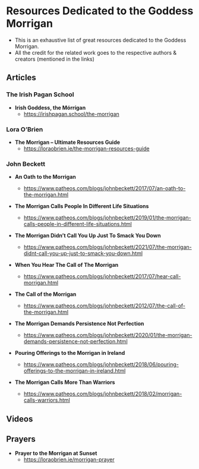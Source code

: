 # Resources Dedicated to the Goddess Morrigan

- This is an exhaustive list of great resources dedicated to the Goddess Morrigan. 
- All the credit for the related work goes to the respective authors & creators (mentioned in the links)


## Articles

### The Irish Pagan School

- **Irish Goddess, the Mórrígan**
    - <https://irishpagan.school/the-morrigan>


### Lora O’Brien
- **The Morrigan – Ultimate Resources Guide**
    - <https://loraobrien.ie/the-morrigan-resources-guide>
    
### John Beckett

- **An Oath to the Morrigan**
    - <https://www.patheos.com/blogs/johnbeckett/2017/07/an-oath-to-the-morrigan.html>
    
- **The Morrigan Calls People In Different Life Situations**
    - <https://www.patheos.com/blogs/johnbeckett/2019/01/the-morrigan-calls-people-in-different-life-situations.html>
    
- **The Morrigan Didn’t Call You Up Just To Smack You Down**
    - <https://www.patheos.com/blogs/johnbeckett/2021/07/the-morrigan-didnt-call-you-up-just-to-smack-you-down.html>
    
- **When You Hear The Call of The Morrigan**
    - <https://www.patheos.com/blogs/johnbeckett/2017/07/hear-call-morrigan.html>
    
- **The Call of the Morrigan**
    - <https://www.patheos.com/blogs/johnbeckett/2012/07/the-call-of-the-morrigan.html>
    
- **The Morrigan Demands Persistence Not Perfection**
    - <https://www.patheos.com/blogs/johnbeckett/2020/01/the-morrigan-demands-persistence-not-perfection.html>
    
- **Pouring Offerings to the Morrigan in Ireland**
    - <https://www.patheos.com/blogs/johnbeckett/2018/06/pouring-offerings-to-the-morrigan-in-ireland.html>
    
- **The Morrigan Calls More Than Warriors**
    - <https://www.patheos.com/blogs/johnbeckett/2018/02/morrigan-calls-warriors.html>
    
## Videos

## Prayers
- **Prayer to the Morrigan at Sunset**
    - <https://loraobrien.ie/morrigan-prayer>
 
